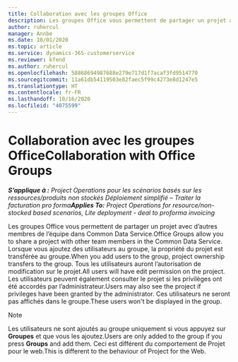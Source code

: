 ```yaml
---
title: Collaboration avec les groupes Office
description: Les groupes Office vous permettent de partager un projet avec d’autres membres de l’équipe dans Common Data Service.
author: ruhercul
manager: Annbe
ms.date: 10/01/2020
ms.topic: article
ms.service: dynamics-365-customerservice
ms.reviewer: kfend
ms.author: ruhercul
ms.openlocfilehash: 58868694987688e279e717d1f7acaf3fd9514770
ms.sourcegitcommit: 11a61db54119503e82faec5f99c4273e8d1247e5
ms.translationtype: HT
ms.contentlocale: fr-FR
ms.lasthandoff: 10/16/2020
ms.locfileid: "4075599"
---
```

# <a name="collaboration-with-office-groups"></a><span data-ttu-id="de224-103">Collaboration avec les groupes Office</span><span class="sxs-lookup"><span data-stu-id="de224-103">Collaboration with Office Groups</span></span>

<span data-ttu-id="de224-104">_**S’applique à :** Project Operations pour les scénarios basés sur les ressources/produits non stockés Déploiement simplifié – Traiter la facturation pro forma_</span><span class="sxs-lookup"><span data-stu-id="de224-104">_**Applies To:** Project Operations for resource/non-stocked based scenarios, Lite deployment - deal to proforma invoicing_</span></span>

<span data-ttu-id="de224-105">Les groupes Office vous permettent de partager un projet avec d’autres membres de l’équipe dans Common Data Service.</span><span class="sxs-lookup"><span data-stu-id="de224-105">Office Groups allow you to share a project with other team members in the Common Data Service.</span></span> <span data-ttu-id="de224-106">Lorsque vous ajoutez des utilisateurs au groupe, la propriété du projet est transférée au groupe.</span><span class="sxs-lookup"><span data-stu-id="de224-106">When you add users to the group, project ownership transfers to the group.</span></span> <span data-ttu-id="de224-107">Tous les utilisateurs auront l’autorisation de modification sur le projet.</span><span class="sxs-lookup"><span data-stu-id="de224-107">All users will have edit permission on the project.</span></span> <span data-ttu-id="de224-108">Les utilisateurs peuvent également consulter le projet si les privilèges ont été accordés par l’administrateur.</span><span class="sxs-lookup"><span data-stu-id="de224-108">Users may also see the project if privileges have been granted by the administrator.</span></span> <span data-ttu-id="de224-109">Ces utilisateurs ne seront pas affichés dans le groupe.</span><span class="sxs-lookup"><span data-stu-id="de224-109">These users won't be displayed in the group.</span></span>

> [!NOTE] 
> <span data-ttu-id="de224-110">Les utilisateurs ne sont ajoutés au groupe uniquement si vous appuyez sur **Groupes** et que vous les ajoutez.</span><span class="sxs-lookup"><span data-stu-id="de224-110">Users are only added to the group if you press **Groups** and add them.</span></span> <span data-ttu-id="de224-111">Ceci est différent du comportement de Projet pour le web.</span><span class="sxs-lookup"><span data-stu-id="de224-111">This is different to the behaviour of Project for the Web.</span></span> 

